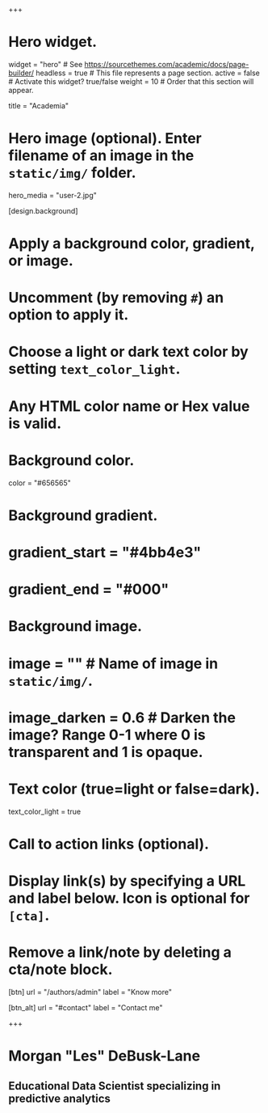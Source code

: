 +++
# Hero widget.
widget = "hero"  # See https://sourcethemes.com/academic/docs/page-builder/
headless = true  # This file represents a page section.
active = false  # Activate this widget? true/false
weight = 10  # Order that this section will appear.

title = "Academia"

# Hero image (optional). Enter filename of an image in the `static/img/` folder.
hero_media = "user-2.jpg"

[design.background]
  # Apply a background color, gradient, or image.
  #   Uncomment (by removing `#`) an option to apply it.
  #   Choose a light or dark text color by setting `text_color_light`.
  #   Any HTML color name or Hex value is valid.

  # Background color.
  color = "#656565"
  
  # Background gradient.
  # gradient_start = "#4bb4e3"
  # gradient_end = "#000"
  
  # Background image.
  # image = ""  # Name of image in `static/img/`.
  # image_darken = 0.6  # Darken the image? Range 0-1 where 0 is transparent and 1 is opaque.

  # Text color (true=light or false=dark).
  text_color_light = true

# Call to action links (optional).
#   Display link(s) by specifying a URL and label below. Icon is optional for `[cta]`.
#   Remove a link/note by deleting a cta/note block.
[btn]
  url = "/authors/admin"
  label = "Know more"
  
[btn_alt]
  url = "#contact"
  label = "Contact me"

+++
# **Morgan "Les" DeBusk-Lane**
## **Educational Data Scientist** specializing in **predictive analytics**

